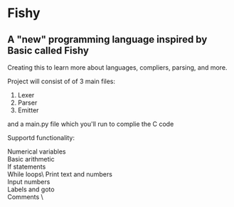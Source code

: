 # Fishy
## A "new" programming language inspired by Basic called Fishy

Creating this to learn more about languages, compliers, parsing, and more.

Project will consist of of 3 main files:
1. Lexer
2. Parser
3. Emitter

and a main.py file which you'll run to complie the C code

Supportd functionality:

  Numerical variables \
  Basic arithmetic \
  If statements\
  While loops\ 
  Print text and numbers \
  Input numbers \
  Labels and goto \
  Comments \
